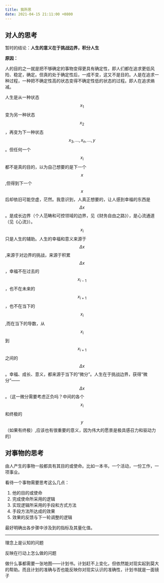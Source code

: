 ```yaml
---
title: 我所思
date: 2021-04-15 21:11:00 +0800
---
```


## 对人的思考

暂时的结论：**人生的意义在于挑战边界，积分人生**

**原因：**

人的目的之一就是把不够确定的事物变得更具有确定性，即人们都在追求更低风险、稳定，确定。但真的处于确定性后，一成不变，这又不是目的。人是在追求一种过程，一种把不确定性高的状态变得不确定性低的状态的过程。即人在追求熵减。

人生是从一种状态$$x_1$$变为另一种状态$$x_2$$，再变为下一种状态$$x_3,\dots,x_n,\dots,y$$。但任何一个$$x_i$$都不是真的目的，以为自己想要的是下一个$$x$$,但得到下一个$$x$$后却依旧可能空虚，茫然。我意识到，人真正想要的，让人感到幸福的东西是$$\Delta x$$。是成长边界（个人范畴和可控领域的边界，见《财务自由之路》），是心流通道（见《心流》）。$$x_i$$只是人生的辅助。人生的幸福和意义来源于$$\Delta x$$,来源于对边界的挑战，来源于积累$$\Delta x$$，幸福不在过去的$$x_{i-1}$$，也不在未来的$$x_{i+1}$$，也不在当下的$$x_i$$,而在当下的导数，从$$x_i$$到$$x_{i+1}$$之间的$$\Delta x$$。幸福、成长、意义，都来源于当下的“微分”。人生在于挑战边界，获得“微分”——$$\Delta x$$。（这一微分需要考虑正负吗？中间的各个$$x_i$$和终极的$$y$$（如果有终极）,应该也有很重要的意义，因为伟大的愿景是极具感召力和驱动力的）

## 对事物的思考

由人产生的事物一般都具有其目的或使命。比如一本书，一个活动，一份工作，一项事业。

看待一个事物需要思考这么几点：

1. 他的目的或使命
2. 完成使命所采用的逻辑
3. 实现逻辑所采用的手段和方式方法
4. 手段方法所达成的效果
5. 效果的反馈与下一轮调整的逻辑

最好明确出各步骤中涉及到的指标及其量化值。





---

理念上是认知的问题

反映在行动上怎么做的问题

做什么事都需要一张地图——计划书。计划赶不上变化，但依然能对现实起到莫大的帮助。而且计划的准确与否也能反映你对现实认识的准确性，计划书就是一面镜子
